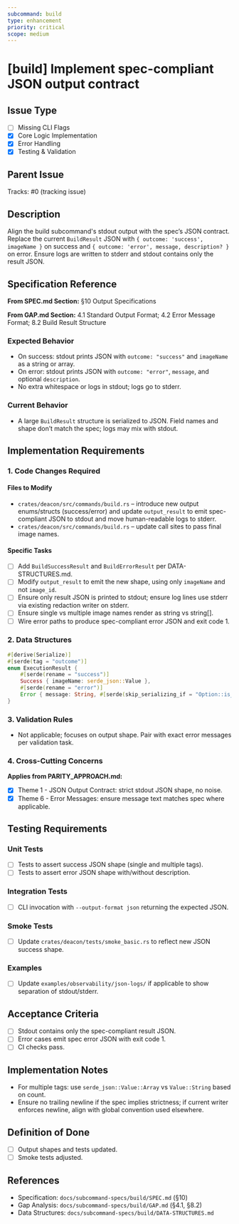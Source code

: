 ```yaml
---
subcommand: build
type: enhancement
priority: critical
scope: medium
---
```


# [build] Implement spec-compliant JSON output contract

## Issue Type
- [ ] Missing CLI Flags
- [x] Core Logic Implementation
- [x] Error Handling
- [x] Testing & Validation

## Parent Issue
Tracks: #0 (tracking issue)

## Description
Align the build subcommand's stdout output with the spec’s JSON contract. Replace the current `BuildResult` JSON with `{ outcome: 'success', imageName }` on success and `{ outcome: 'error', message, description? }` on error. Ensure logs are written to stderr and stdout contains only the result JSON.

## Specification Reference

**From SPEC.md Section:** §10 Output Specifications

**From GAP.md Section:** 4.1 Standard Output Format; 4.2 Error Message Format; 8.2 Build Result Structure

### Expected Behavior
- On success: stdout prints JSON with `outcome: "success"` and `imageName` as a string or array.
- On error: stdout prints JSON with `outcome: "error"`, `message`, and optional `description`.
- No extra whitespace or logs in stdout; logs go to stderr.

### Current Behavior
- A large `BuildResult` structure is serialized to JSON. Field names and shape don’t match the spec; logs may mix with stdout.

## Implementation Requirements

### 1. Code Changes Required

#### Files to Modify
- `crates/deacon/src/commands/build.rs` – introduce new output enums/structs (success/error) and update `output_result` to emit spec-compliant JSON to stdout and move human-readable logs to stderr.
- `crates/deacon/src/commands/build.rs` – update call sites to pass final image names.

#### Specific Tasks
- [ ] Add `BuildSuccessResult` and `BuildErrorResult` per DATA-STRUCTURES.md.
- [ ] Modify `output_result` to emit the new shape, using only `imageName` and not `image_id`.
- [ ] Ensure only result JSON is printed to stdout; ensure log lines use stderr via existing redaction writer on stderr.
- [ ] Ensure single vs multiple image names render as string vs string[].
- [ ] Wire error paths to produce spec-compliant error JSON and exit code 1.

### 2. Data Structures

```rust
#[derive(Serialize)]
#[serde(tag = "outcome")]
enum ExecutionResult {
    #[serde(rename = "success")]
    Success { imageName: serde_json::Value },
    #[serde(rename = "error")]
    Error { message: String, #[serde(skip_serializing_if = "Option::is_none")] description: Option<String> },
}
```

### 3. Validation Rules
- Not applicable; focuses on output shape. Pair with exact error messages per validation task.

### 4. Cross-Cutting Concerns

**Applies from PARITY_APPROACH.md:**
- [x] Theme 1 - JSON Output Contract: strict stdout JSON shape, no noise.
- [x] Theme 6 - Error Messages: ensure message text matches spec where applicable.

## Testing Requirements

### Unit Tests
- [ ] Tests to assert success JSON shape (single and multiple tags).
- [ ] Tests to assert error JSON shape with/without description.

### Integration Tests
- [ ] CLI invocation with `--output-format json` returning the expected JSON.

### Smoke Tests
- [ ] Update `crates/deacon/tests/smoke_basic.rs` to reflect new JSON success shape.

### Examples
- [ ] Update `examples/observability/json-logs/` if applicable to show separation of stdout/stderr.

## Acceptance Criteria
- [ ] Stdout contains only the spec-compliant result JSON.
- [ ] Error cases emit spec error JSON with exit code 1.
- [ ] CI checks pass.

## Implementation Notes
- For multiple tags: use `serde_json::Value::Array` vs `Value::String` based on count.
- Ensure no trailing newline if the spec implies strictness; if current writer enforces newline, align with global convention used elsewhere.

## Definition of Done
- [ ] Output shapes and tests updated.
- [ ] Smoke tests adjusted.

## References
- Specification: `docs/subcommand-specs/build/SPEC.md` (§10)
- Gap Analysis: `docs/subcommand-specs/build/GAP.md` (§4.1, §8.2)
- Data Structures: `docs/subcommand-specs/build/DATA-STRUCTURES.md`
